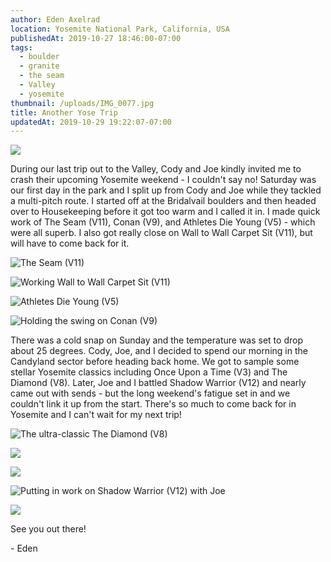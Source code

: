 ```yaml
---
author: Eden Axelrad
location: Yosemite National Park, California, USA
publishedAt: 2019-10-27 18:46:00-07:00
tags:
  - boulder
  - granite
  - the seam
  - Valley
  - yosemite
thumbnail: /uploads/IMG_0077.jpg
title: Another Yose Trip
updatedAt: 2019-10-29 19:22:07-07:00
---
```


![](/uploads/IMG_0077.jpg)

During our last trip out to the Valley, Cody and Joe kindly invited me to crash their upcoming Yosemite weekend - I couldn't say no! Saturday was our first day in the park and I split up from Cody and Joe while they tackled a multi-pitch route. I started off at the Bridalvail boulders and then headed over to Housekeeping before it got too warm and I called it in. I made quick work of The Seam (V11), Conan (V9), and Athletes Die Young (V5) \- which were all superb. I also got really close on Wall to Wall Carpet Sit (V11), but will have to come back for it.

![The Seam (V11)](/uploads/IMG_0067.jpg)

![Working Wall to Wall Carpet Sit (V11)](/uploads/IMG_0111.jpg)

![Athletes Die Young (V5)](/uploads/IMG_0100.jpg)

![Holding the swing on Conan (V9)](/uploads/IMG_0072.jpg)

There was a cold snap on Sunday and the temperature was set to drop about 25 degrees. Cody, Joe, and I decided to spend our morning in the Candyland sector before heading back home. We got to sample some stellar Yosemite classics including Once Upon a Time (V3) and The Diamond (V8). Later, Joe and I battled Shadow Warrior (V12) and nearly came out with sends - but the long weekend's fatigue set in and we couldn't link it up from the start. There's so much to come back for in Yosemite and I can't wait for my next trip!

![The ultra-classic The Diamond (V8)](/uploads/IMG_0089.jpg)

![](/uploads/IMG_0104.JPG)

![](/uploads/IMG_0106.JPG)

![Putting in work on Shadow Warrior (V12) with Joe](/uploads/IMG_0107.JPG)

![](/uploads/IMG_0098.jpg)

See you out there!

\- Eden
